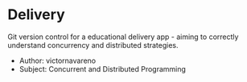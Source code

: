 # Delivery
Git version control for a educational delivery app - aiming to correctly understand concurrency and distributed strategies.
 - Author: victornavareno
 - Subject: Concurrent and Distributed Programming
